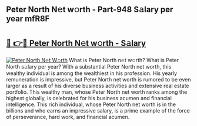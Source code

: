 ## Peter North N𝚎t w𝚘rth - Part-948 S𝚊lary per year mfR8F

# <h2><a href="http://gc1hvue.nevu.top/?p=Peter+North">🔗 👉🔴 Peter North N𝚎t w𝚘rth - S𝚊lary</a></h2>

[![Peter North N𝚎t W𝚘rth](https://i.imgur.com/Oavwk0R.jpeg)](http://gc1hvue.nevu.top/?p=Peter+North)
What is Peter North n𝚎t w𝚘rth? What is Peter North s𝚊lary per year?
With a substantial Peter North net worth, this wealthy individual is among the wealthiest in his profession. His yearly remuneration is impressive, but Peter North net worth is rumored to be even larger as a result of his diverse business activities and extensive real estate portfolio. This wealthy man, whose Peter North net worth ranks among the highest globally, is celebrated for his business acumen and financial intelligence. This rich individual, whose Peter North net worth is in the billions and who earns an impressive salary, is a prime example of the force of perseverance, hard work, and financial acumen.
